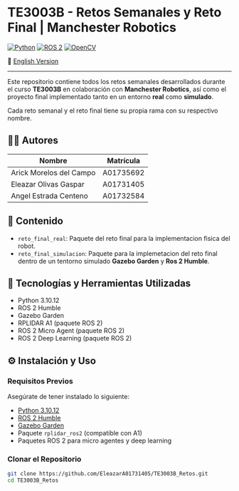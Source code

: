 # TE3003B - Retos Semanales y Reto Final | Manchester Robotics

[![Python](https://img.shields.io/badge/Python-3.10.12-blue?logo=python)](https://www.python.org/)
[![ROS 2](https://img.shields.io/badge/ROS%202-Humble-success?logo=ros)](https://docs.ros.org/en/humble/index.html)
[![OpenCV](https://img.shields.io/badge/OpenCV-Computer%20Vision-critical?logo=opencv)](https://opencv.org/)

📄 [English Version](README_EN.md)

---

Este repositorio contiene todos los retos semanales desarrollados durante el curso **TE3003B** en colaboración con **Manchester Robotics**, así como el proyecto final implementado tanto en un entorno **real** como **simulado**.

Cada reto semanal y el reto final tiene su propia rama con su respectivo nombre.

## 👨‍💻 Autores

| Nombre                      | Matrícula   |
|----------------------------|-------------|
| Arick Morelos del Campo    | A01735692   |
| Eleazar Olivas Gaspar      | A01731405   |
| Angel Estrada Centeno      | A01732584   |


## 📁 Contenido
 
- `reto_final_real`: Paquete del reto final para la implementacion fisica del robot.
- `reto_final_simulacion`: Paquete para la implemetacion del reto final dentro de un tentorno simulado **Gazebo Garden** y **Ros 2 Humble**.

## 🧰 Tecnologías y Herramientas Utilizadas

- Python 3.10.12
- ROS 2 Humble
- Gazebo Garden
- RPLIDAR A1 (paquete ROS 2)
- ROS 2 Micro Agent (paquete ROS 2)
- ROS 2 Deep Learning (paquete ROS 2)

## ⚙️ Instalación y Uso

### Requisitos Previos

Asegúrate de tener instalado lo siguiente:

- [Python 3.10.12](https://www.python.org/)
- [ROS 2 Humble](https://docs.ros.org/en/humble/index.html)
- [Gazebo Garden](https://gazebosim.org/)
- Paquete `rplidar_ros2` (compatible con A1)
- Paquetes ROS 2 para micro agentes y deep learning

### Clonar el Repositorio

```bash
git clone https://github.com/EleazarA01731405/TE3003B_Retos.git
cd TE3003B_Retos
